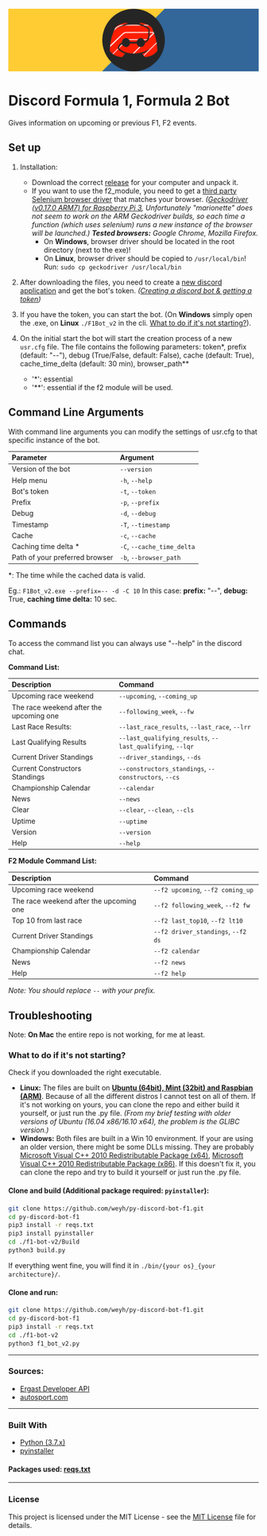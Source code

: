 ﻿﻿![bot logo](img/logo.png)

# Discord Formula 1, Formula 2 Bot

Gives information on upcoming or previous F1, F2 events. 

## Set up

1. Installation:
	- Download the correct [release](https://github.com/weyh/py-discord-bot-f1/releases/latest) for your computer and unpack it.
	- If you want to use the f2_module, you need to get a [third party Selenium browser driver](https://www.seleniumhq.org/download/) that matches your browser. *([Geckodriver (v0.17.0 ARM7) for Raspberry Pi 3](https://www.github.com/mozilla/geckodriver/releases/download/v0.17.0/geckodriver-v0.17.0-arm7hf.tar.gz), *Unfortunately "marionette" does not seem to work on the ARM Geckodriver builds, so each time a function (which uses selenium) runs a new instance of the browser will be launched.*) **Tested browsers:** Google Chrome, Mozilla Firefox.*
		 - On **Windows**, browser driver should be located in the root directory (next to the exe)!
		 - On **Linux**, browser driver should be copied to `/usr/local/bin`!
Run: `sudo cp geckodriver /usr/local/bin`

2. After downloading the files, you need to create a [new discord application](https://discordapp.com/developers/applications/) and get the bot's token. *([Creating a discord bot & getting a token](https://github.com/reactiflux/discord-irc/wiki/Creating-a-discord-bot-&-getting-a-token))*

3. If you have the token, you can start the bot. (On **Windows** simply open the .exe, on **Linux** `./F1Bot_v2` in the cli. [What to do if it's not starting?](#what-to-do-if-its-not-starting)). 

4. On the initial start the bot will start the creation process of a new `usr.cfg` file.
The file contains the following parameters: token\*, prefix (default: "--"), debug (True/False, default: False), cache (default: True), cache_time_delta (default: 30 min), browser_path\*\*
	- '\*': essential
	- '\*\*': essential if the f2 module will be used.


## Command Line Arguments

With command line arguments you can modify the settings of usr.cfg to that specific instance of the bot.

| Parameter | Argument |
| :--- | :--- |
| Version of the bot | `--version` |
| Help menu | `-h`, `--help` |
| Bot's token| `-t`, `--token` |
| Prefix | `-p`, `--prefix` |
| Debug | `-d`, `--debug` |
| Timestamp | `-T`, `--timestamp` |
| Cache| `-c`, `--cache` |
| Caching time delta \* | `-C`, `--cache_time_delta` |
| Path of your preferred browser| `-b`, `--browser_path` |

\*: The time while the cached data is valid.

Eg.: `F1Bot_v2.exe --prefix=-- -d -C 10`
In this case: **prefix:** "--", **debug:** True, **caching time delta:** 10 sec.

## Commands

To access the command list you can always use "--help" in the discord chat.

**Command List:**

| Description | Command |
| :--- | :--- |
| Upcoming race weekend | `--upcoming`, `--coming_up` |
| The race weekend after the upcoming one | `--following_week`, `--fw` |
| Last Race Results: | `--last_race_results`, `--last_race`, `--lrr` |
| Last Qualifying Results | `--last_qualifying_results`, `--last_qualifying`, `--lqr` |
| Current Driver Standings | `--driver_standings`, `--ds` |
| Current Constructors Standings | `--constructors_standings`, `--constructors`, `--cs` |
| Championship Calendar | `--calendar` |
| News | `--news` |
| Clear | `--clear`, `--clean`, `--cls` |
| Uptime | `--uptime` |
| Version | `--version` |
| Help | `--help` |

**F2 Module Command List:**

| Description | Command |
| :--- | :--- |
| Upcoming race weekend | `--f2 upcoming`, `--f2 coming_up` |
| The race weekend after the upcoming one | `--f2 following_week`, `--f2 fw` |
| Top 10 from last race | `--f2 last_top10`, `--f2 lt10` |
| Current Driver Standings | `--f2 driver_standings`, `--f2 ds` |
| Championship Calendar | `--f2 calendar` |
| News | `--f2 news` |
| Help | `--f2 help` |

*Note: You should replace `--` with your prefix.*

## Troubleshooting

Note: **On Mac** the entire repo is not working, for me at least.

### What to do if it's not starting?

Check if you downloaded the right executable.

- **Linux:** The files are built on **[Ubuntu (64bit), Mint (32bit) and Raspbian (ARM)](img/linux.png)**. Because of all the different distros I cannot test on all of them. If it's not working on yours, you can clone the repo and either build it yourself, or just run the .py file. *(From my brief testing with older versions of Ubuntu (16.04 x86/16.10 x64), the problem is the GLIBC version.)*
- **Windows:** Both files are built in a Win 10  environment. If your are using an older version, there might be some DLLs missing. They are probably [Microsoft Visual C++ 2010 Redistributable Package (x64)](https://www.microsoft.com/en-us/download/details.aspx?id=14632), [Microsoft Visual C++ 2010 Redistributable Package (x86)](https://www.microsoft.com/en-us/download/details.aspx?id=5555). If this doesn't fix it, you can clone the repo and try to build it yourself or just run the .py file.

#### Clone and build (Additional package required: `pyinstaller`):
```bash
git clone https://github.com/weyh/py-discord-bot-f1.git
cd py-discord-bot-f1
pip3 install -r reqs.txt
pip3 install pyinstaller
cd ./f1-bot-v2/Build
python3 build.py
```
If everything went fine, you will find it in `./bin/{your os}_{your architecture}/`.

#### Clone and run:
```bash
git clone https://github.com/weyh/py-discord-bot-f1.git
cd py-discord-bot-f1
pip3 install -r reqs.txt
cd ./f1-bot-v2
python3 f1_bot_v2.py
```

---

### Sources:

- [Ergast Developer API](http://ergast.com/mrd/)
- [autosport.com](https://www.autosport.com/f1)

---

### Built With

- [Python (3.7.x)](https://www.python.org)
- [pyinstaller](https://www.pyinstaller.org)

#### Packages used: [reqs.txt](reqs.txt)
---

### License
This project is licensed under the MIT License - see the [MIT License](LICENSE) file for details.
